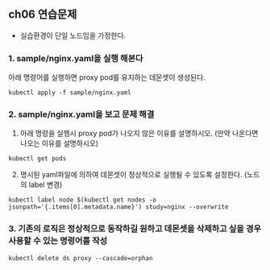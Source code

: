 ## ch06 연습문제
- 실습환경이 단일 노드임을 가정한다.

### 1. sample/nginx.yaml을 실행 해본다 
아래 명령어를 실행하면 proxy pod를 유지하는 데몬셋이 생성된다.
```shell
kubectl apply -f sample/nginx.yaml
```

### 2. sample/nginx.yaml을 보고 문제 해결
1. 아래 명령을 실행시 proxy pod가 나오지 않은 이유를 설명하시오. (만약 나온다면 나오는 이유를 설명하시오)
```shell
kubectl get pods 
```
2. 명시된 yaml파일에 의하여 데몬셋이 정상적으로 실행될 수 있도록 설정한다. (노드의 label 변경)
```shell
kubectl label node $(kubectl get nodes -o jsonpath='{.items[0].metadata.name}') study=nginx --overwrite
```

### 3. 기존의 로직은 정상적으로 동작하길 원하고 데몬셋을 삭제하고 싶을 경우 사용할 수 있는 명령어를 작성
```shell
kubectl delete ds proxy --cascade=orphan
```